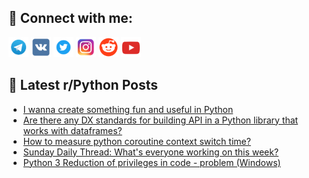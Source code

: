 ## 🔎 Connect with me:
[<img src="https://github.com/bullbesh/bullbesh/blob/main/images/Telegram.png" width="32" height="32" />](https://t.me/bullbesh)
[<img src="https://github.com/bullbesh/bullbesh/blob/main/images/VK.png" width="32" height="32" />](https://vk.com/bullbesh)
[<img src="https://github.com/bullbesh/bullbesh/blob/main/images/Twitter.png" width="32" height="32" />](https://twitter.com/bullbesh1)
[<img src="https://github.com/bullbesh/bullbesh/blob/main/images/Instagram.png" width="32" height="32" />](https://www.instagram.com/bullbesh)
[<img src="https://github.com/bullbesh/bullbesh/blob/main/images/Reddit.png" width="32" height="32" />](https://www.reddit.com/user/bullbesh)
[<img src="https://github.com/bullbesh/bullbesh/blob/main/images/YouTube.png" width="32" height="32" />](https://www.youtube.com/channel/UCtfjRs6uzgq5mfm8S06WTcg)

## 📕 Latest r/Python Posts
<!-- BLOG-POST-LIST:START -->
- [I wanna create something fun and useful in Python](https://www.reddit.com/r/Python/comments/1fxd8g3/i_wanna_create_something_fun_and_useful_in_python/)
- [Are there any DX standards for building API in a Python library that works with dataframes?](https://www.reddit.com/r/Python/comments/1fxbf9o/are_there_any_dx_standards_for_building_api_in_a/)
- [How to measure python coroutine context switch time?](https://www.reddit.com/r/Python/comments/1fx9tgr/how_to_measure_python_coroutine_context_switch/)
- [Sunday Daily Thread: What&#39;s everyone working on this week?](https://www.reddit.com/r/Python/comments/1fx3vfc/sunday_daily_thread_whats_everyone_working_on/)
- [Python 3 Reduction of privileges in code - problem &lpar;Windows&rpar;](https://www.reddit.com/r/Python/comments/1fwze07/python_3_reduction_of_privileges_in_code_problem/)
<!-- BLOG-POST-LIST:END -->
